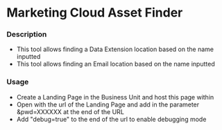 # Marketing Cloud Asset Finder
### Description
* This tool allows finding a Data Extension location based on the name inputted
* This tool allows finding an Email location based on the name inputted

### Usage
* Create a Landing Page  in the Business Unit and host this page within
* Open with the url of the Landing Page and add in the parameter &pwd=XXXXXX at the end of the URL
* Add "debug=true" to the end of the url to enable debugging mode